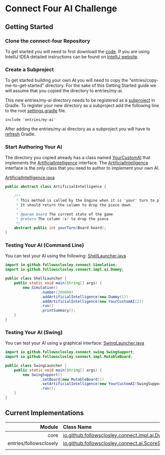 # Connect Four AI Challenge

## Getting Started

### Clone the connect-four Repository
To get started you will need to first download the [code](https://github.com/followsclosely/connect-four). 
If you are using IntelliJ IDEA detailed instructions can be found on 
[IntelliJ website](https://www.jetbrains.com/help/idea/manage-projects-hosted-on-github.html).

### Create a Subproject
To get started building your own AI you will need to copy the "entries/copy-me-to-get-started" directory.
For the sake of this Getting Started guide we will assume that you copied the directory to entries/my-ai.

This new entries/my-ai directory needs to be registered as a 
[subproject](https://docs.gradle.org/current/userguide/multi_project_builds.html)
in Gradle. To register your new directory as a subproject add the following line to the root 
[settings.gradle](https://github.com/followsclosely/connect-four/blob/master/settings.gradle) file.
```properties
include 'entries/my-ai'
```
After adding the entries/my-ai directory as a subproject you will have to 
[refresh](https://www.jetbrains.com/help/idea/work-with-gradle-projects.html#gradle_refresh_project) 
Gradle.

### Start Authoring Your AI
The directory you copied already has a class named [YourCustomAI](https://github.com/followsclosely/connect-four/blob/master/entries/copy-me-to-get-started/src/main/java/YourCustomAI.java) 
that implements the
[ArtificialIntelligence](https://github.com/followsclosely/connect-four/blob/master/core/src/main/java/net/wilson/games/connect/ArtificialIntelligence) interface. The
[ArtificialIntelligence](https://github.com/followsclosely/connect-four/blob/master/core/src/main/java/net/wilson/games/connect/ArtificialIntelligence) interface is the only class that you need to author to implement your own AI.


[ArtificialIntelligence.java](https://github.com/followsclosely/connect-four/blob/master/core/src/main/java/net/wilson/games/connect/ArtificialIntelligence.java)
```java
public abstract class ArtificialIntelligence {
    
    /**
     * This method is called by the Engine when it is "your" turn to play. 
     * It should return the column to drop the piece down.
     *
     * @param board The current state of the game.
     * @return The column (x) to drop the piece.
     */
    abstract public int yourTurn(Board board);
}
```
### Testing Your AI (Command Line)
You can test your AI using the following:
[ShellLauncher.java](https://github.com/followsclosely/connect-four/blob/master/entries/copy-me-to-get-started/src/main/java/ShellLauncher.java)
```java
import io.github.followsclosley.connect.Simulation;
import io.github.followsclosley.connect.impl.ai.Dummy;

public class ShellLauncher {
    public static void main(String[] args) {
        new Simulation()
                .number(200000)
                .addArtificialIntelligence(new Dummy(1))
                .addArtificialIntelligence(new YourCustomAI(2))
                .run()
                .printSummary();
    }
}
```

### Testing Your AI (Swing)
You can test your AI using a graphical interface: 
[SwingLauncher.java](https://github.com/followsclosely/connect-four/blob/master/entries/copy-me-to-get-started/src/main/java/SwingLauncher.java)
```java
import io.github.followsclosley.connect.swing.SwingSupport;
import io.github.followsclosley.connect.impl.MutableBoard;

public class SwingLauncher {
    public static void main(String[] args) {
        new SwingSupport()
                .setBoard(new MutableBoard())
                .setArtificialIntelligence(new YourCustomAI(SwingSupport.COMPUTER_COLOR))
                .run();
    }
}
```

## Current Implementations

| Module | Class Name  | Win % |
| ---: | :--- | :---: |
| core | [io.github.followsclosley.connect.impl.ai.Dummy](https://github.com/followsclosely/connect-four/blob/master/core/src/main/java/io/github/followsclosley/connect/impl/ai/Dummy.java) | N/A |
| entries/followsclosely | [io.github.followsclosley.connect.ai.ScoreStrategy](https://github.com/followsclosely/connect-four/blob/master/entries/followsclosely/src/main/java/io/github/followsclosley/connect/ai/ScoreStrategy.java) | 99.92% |
|  |  |   |
